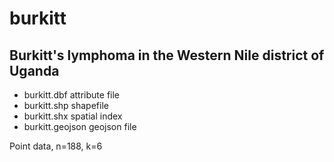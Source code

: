 burkitt
=======

Burkitt's lymphoma in the Western Nile district of Uganda
---------------------------------------------------------

 * burkitt.dbf attribute file
 * burkitt.shp shapefile
 * burkitt.shx spatial index
 * burkitt.geojson geojson file

 Point data, n=188, k=6 
